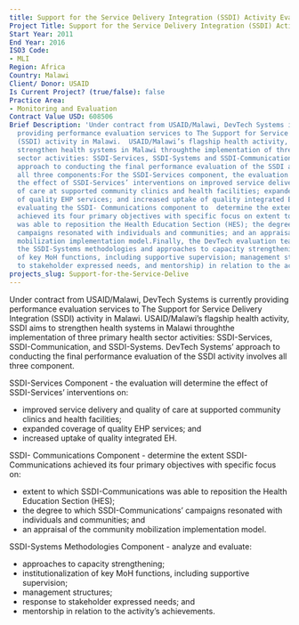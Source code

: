 ```yaml
---
title: Support for the Service Delivery Integration (SSDI) Activity Evaluation
Project Title: Support for the Service Delivery Integration (SSDI) Activity Evaluation
Start Year: 2011
End Year: 2016
ISO3 Code:
- MLI
Region: Africa
Country: Malawi
Client/ Donor: USAID
Is Current Project? (true/false): false
Practice Area:
- Monitoring and Evaluation
Contract Value USD: 608506
Brief Description: 'Under contract from USAID/Malawi, DevTech Systems is currently
  providing performance evaluation services to The Support for Service Delivery Integration
  (SSDI) activity in Malawi.  USAID/Malawi’s flagship health activity, SSDI aims to
  strengthen health systems in Malawi throughthe implementation of three primary health
  sector activities: SSDI-Services, SSDI-Systems and SSDI-Communication. DevTech Systems’
  approach to conducting the final performance evaluation of the SSDI activity involves
  all three components:For the SSDI-Services component, the evaluation will determine
  the effect of SSDI-Services’ interventions on improved service delivery and quality
  of care at supported community clinics and health facilities; expanded coverage
  of quality EHP services; and increased uptake of quality integrated EH.DevTech is
  evaluating the SSDI- Communications component to  determine the extent SSDI- Communications
  achieved its four primary objectives with specific focus on extent to which SSDI-Communications
  was able to reposition the Health Education Section (HES); the degree to which SSDI-Communications’
  campaigns resonated with individuals and communities; and an appraisal of the community
  mobilization implementation model.Finally, the DevTech evaluation team will assess
  the SSDI-Systems methodologies and approaches to capacity strengthening, and institutionalization
  of key MoH functions, including supportive supervision; management structures, responding
  to stakeholder expressed needs, and mentorship) in relation to the activity’s achievements.'
projects_slug: Support-for-the-Service-Delive
---
```


Under contract from USAID/Malawi, DevTech Systems is currently providing performance evaluation services to The Support for Service Delivery Integration (SSDI) activity in Malawi.  USAID/Malawi’s flagship health activity, SSDI aims to strengthen health systems in Malawi throughthe implementation of three primary health sector activities: SSDI-Services, SSDI-Communication, and SSDI-Systems. DevTech Systems’ approach to conducting the final performance evaluation of the SSDI activity involves all three component.

SSDI-Services Component - the evaluation will determine the effect of SSDI-Services’ interventions on:
* improved service delivery and quality of care at supported community clinics and health facilities; 
* expanded coverage of quality EHP services; and 
* increased uptake of quality integrated EH.

SSDI- Communications Component - determine the extent SSDI- Communications achieved its four primary objectives with specific focus on:
* extent to which SSDI-Communications was able to reposition the Health Education Section (HES); 
* the degree to which SSDI-Communications’ campaigns resonated with individuals and communities; and 
* an appraisal of the community mobilization implementation model.

SSDI-Systems Methodologies Component - analyze and evaluate: 
* approaches to capacity strengthening;
* institutionalization of key MoH functions, including supportive supervision;
* management structures;
* response to stakeholder expressed needs; and 
* mentorship in relation to the activity’s achievements.